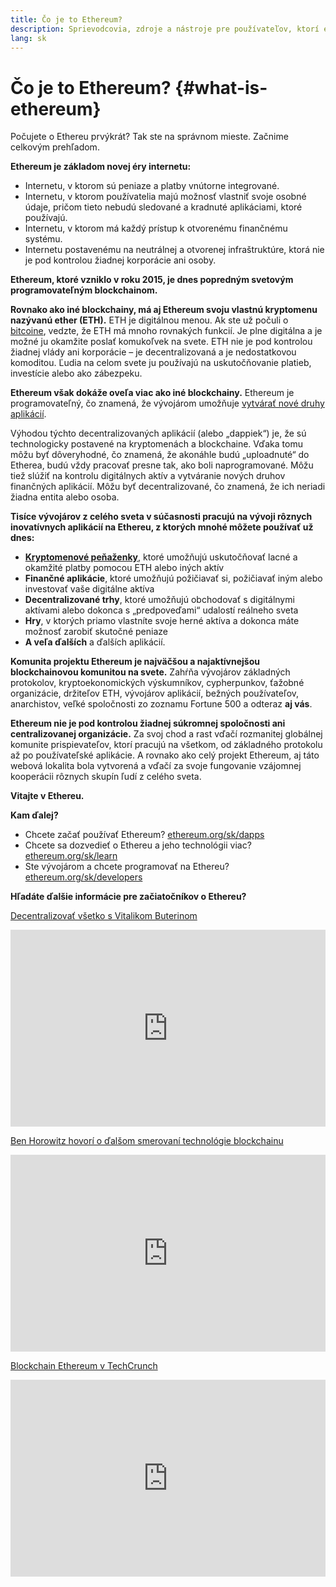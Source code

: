 ```yaml
---
title: Čo je to Ethereum?
description: Sprievodcovia, zdroje a nástroje pre používateľov, ktorí ešte len začínajú používať Ethereum.
lang: sk
---
```


# Čo je to Ethereum? {#what-is-ethereum}

Počujete o Ethereu prvýkrát? Tak ste na správnom mieste. Začnime celkovým prehľadom.

**Ethereum je základom novej éry internetu:**

- Internetu, v ktorom sú peniaze a platby vnútorne integrované.
- Internetu, v ktorom používatelia majú možnosť vlastniť svoje osobné údaje, pričom tieto nebudú sledované a kradnuté aplikáciami, ktoré používajú.
- Internetu, v ktorom má každý prístup k otvorenému finančnému systému.
- Internetu postavenému na neutrálnej a otvorenej infraštruktúre, ktorá nie je pod kontrolou žiadnej korporácie ani osoby.

**Ethereum, ktoré vzniklo v roku 2015, je dnes popredným svetovým programovateľným blockchainom.**

**Rovnako ako iné blockchainy, má aj Ethereum svoju vlastnú kryptomenu nazývanú ether (ETH).** ETH je digitálnou menou. Ak ste už počuli o [bitcoine](http://bitcoin.org/), vedzte, že ETH má mnoho rovnakých funkcií. Je plne digitálna a je možné ju okamžite poslať komukoľvek na svete. ETH nie je pod kontrolou žiadnej vlády ani korporácie – je decentralizovaná a je nedostatkovou komoditou. Ľudia na celom svete ju používajú na uskutočňovanie platieb, investície alebo ako zábezpeku.

**Ethereum však dokáže oveľa viac ako iné blockchainy.** Ethereum je programovateľný, čo znamená, že vývojárom umožňuje [vytvárať nové druhy aplikácií](/sk/dapps/).

Výhodou týchto decentralizovaných aplikácií (alebo „dappiek“) je, že sú technologicky postavené na kryptomenách a blockchaine. Vďaka tomu môžu byť dôveryhodné, čo znamená, že akonáhle budú „uploadnuté“ do Etherea, budú vždy pracovať presne tak, ako boli naprogramované. Môžu tiež slúžiť na kontrolu digitálnych aktív a vytváranie nových druhov finančných aplikácií. Môžu byť decentralizované, čo znamená, že ich neriadi žiadna entita alebo osoba.

**Tisíce vývojárov z celého sveta v súčasnosti pracujú na vývoji rôznych inovatívnych aplikácií na Ethereu, z ktorých mnohé môžete používať už dnes:**

- [**Kryptomenové peňaženky**](/sk/wallets/), ktoré umožňujú uskutočňovať lacné a okamžité platby pomocou ETH alebo iných aktív
- **Finančné aplikácie**, ktoré umožňujú požičiavať si, požičiavať iným alebo investovať vaše digitálne aktíva
- **Decentralizované trhy**, ktoré umožňujú obchodovať s digitálnymi aktívami alebo dokonca s „predpoveďami“ udalostí reálneho sveta
- **Hry**, v ktorých priamo vlastníte svoje herné aktíva a dokonca máte možnosť zarobiť skutočné peniaze
- **A veľa ďalších** a ďalších aplikácií.

**Komunita projektu Ethereum je najväčšou a najaktívnejšou blockchainovou komunitou na svete.** Zahŕňa vývojárov základných protokolov, kryptoekonomických výskumníkov, cypherpunkov, ťažobné organizácie, držiteľov ETH, vývojárov aplikácií, bežných používateľov, anarchistov, veľké spoločnosti zo zoznamu Fortune 500 a odteraz **aj vás**.

**Ethereum nie je pod kontrolou žiadnej súkromnej spoločnosti ani centralizovanej organizácie.** Za svoj chod a rast vďačí rozmanitej globálnej komunite prispievateľov, ktorí pracujú na všetkom, od základného protokolu až po používateľské aplikácie. A rovnako ako celý projekt Ethereum, aj táto webová lokalita bola vytvorená a vďačí za svoje fungovanie vzájomnej kooperácii rôznych skupín ľudí z celého sveta.

**Vitajte v Ethereu.**

**Kam ďalej?**

- Chcete začať používať Ethereum? [ethereum.org/sk/dapps](/sk/dapps/)
- Chcete sa dozvedieť o Ethereu a jeho technológii viac? [ethereum.org/sk/learn](/sk/learn/)
- Ste vývojárom a chcete programovať na Ethereu? [ethereum.org/sk/developers](/sk/developers/)

**Hľadáte ďalšie informácie pre začiatočníkov o Ethereu?**

[Decentralizovať všetko s Vitalikom Buterinom](https://youtu.be/WSN5BaCzsbo)

<div class="iframe-container">
  <iframe width="100%" height="315" src="https://www.youtube.com/embed/WSN5BaCzsbo" frameborder="0" allow="accelerometer; autoplay; encrypted-media; gyroscope; picture-in-picture" allowfullscreen></iframe>
</div>

[Ben Horowitz hovorí o ďalšom smerovaní technológie blockchainu](https://www.youtube.com/watch?v=l9jvKWKmRfs&feature=youtu.be)

<div class="iframe-container">
  <iframe width="100%" height="315" src="https://www.youtube.com/embed/l9jvKWKmRfs" frameborder="0" allow="accelerometer; autoplay; encrypted-media; gyroscope; picture-in-picture" allowfullscreen></iframe>
</div>

[Blockchain Ethereum v TechCrunch](https://www.youtube.com/watch?v=WfULutvxvzY)

<div class="iframe-container">
  <iframe width="100%" height="315" src="https://www.youtube.com/embed/WfULutvxvzY" frameborder="0" allow="accelerometer; autoplay; encrypted-media; gyroscope; picture-in-picture" allowfullscreen></iframe>
</div>
